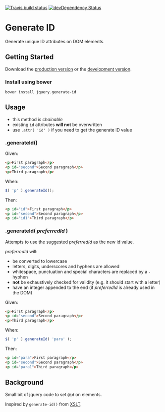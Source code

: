 [![Travis build status](https://travis-ci.org/bboyle/Generate-ID.svg?branch=master)](https://travis-ci.org/bboyle/Generate-ID)
[![devDependency Status](https://david-dm.org/bboyle/Generate-ID/dev-status.svg)](https://david-dm.org/bboyle/Generate-ID#info=devDependencies)

# Generate ID

Generate unique ID attributes on DOM elements.

## Getting Started

Download the [production version][min] or the [development version][max].

[min]: https://raw.github.com/bboyle/Generate-ID/master/dist/generate-id.min.js
[max]: https://raw.github.com/bboyle/Generate-ID/master/dist/generate-id.js

### Install using bower

`bower install jquery.generate-id`

## Usage

- this method is *chainable*
- existing `id` attributes **will not** be overwritten
- use `.attr( 'id' )` if you need to get the generate ID value

### .generateId()

Given:

```html
<p>First paragraph</p>
<p id="second">Second paragraph</p>
<p>Third paragraph</p>
```

When:

```javascript
$( 'p' ).generateId();
```

Then:

```html
<p id="id">First paragraph</p>
<p id="second">Second paragraph</p>
<p id="id1">Third paragraph</p>
```

### .generateId( _preferredId_ )

Attempts to use the suggested _preferredId_ as the new id value.

_preferredId_ will:

- be converted to lowercase
- letters, digits, underscores and hyphens are allowed
- whitespace, punctuation and special characters are replaced by a `-` hyphen
- **not** be exhaustively checked for validity (e.g. it should start with a letter)
- have an integer appended to the end (if _preferredId_ is already used in the DOM)

Given:

```html
<p>First paragraph</p>
<p id="second">Second paragraph</p>
<p>Third paragraph</p>
```

When:

```javascript
$( 'p' ).generateId( 'para' );
```

Then:

```html
<p id="para">First paragraph</p>
<p id="second">Second paragraph</p>
<p id="para1">Third paragraph</p>
```


## Background

Small bit of jquery code to set `@id` on elements.

Inspired by `generate-id()` from [XSLT][xslt-id-func].

[xslt-id-func]: http://www.w3.org/TR/xslt20/#generate-id "generate-id() in XSLT"
